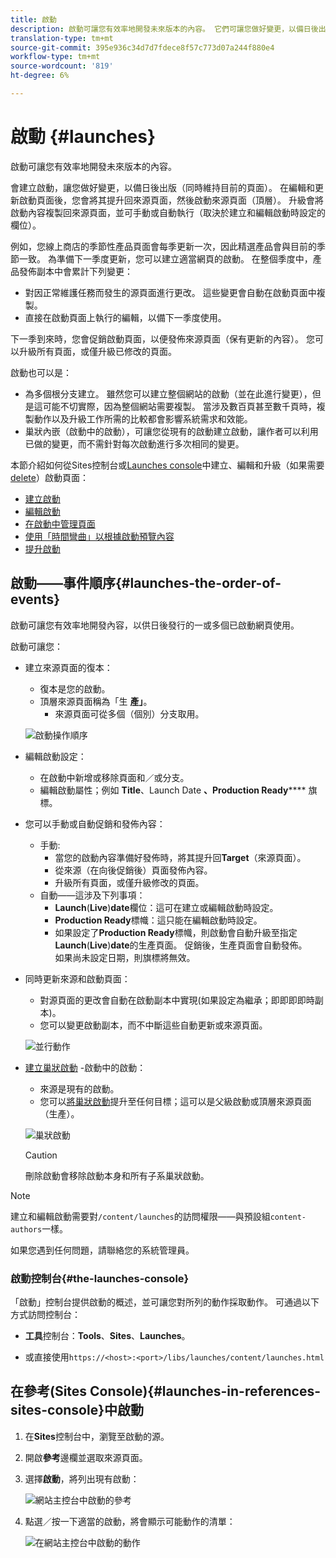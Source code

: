 ```yaml
---
title: 啟動
description: 啟動可讓您有效率地開發未來版本的內容。 它們可讓您做好變更，以備日後出版，同時仍能維持目前的頁面
translation-type: tm+mt
source-git-commit: 395e936c34d7d7fdece8f57c773d07a244f880e4
workflow-type: tm+mt
source-wordcount: '819'
ht-degree: 6%

---
```



# 啟動 {#launches}

啟動可讓您有效率地開發未來版本的內容。

會建立啟動，讓您做好變更，以備日後出版（同時維持目前的頁面）。 在編輯和更新啟動頁面後，您會將其提升回來源頁面，然後啟動來源頁面（頂層）。 升級會將啟動內容複製回來源頁面，並可手動或自動執行（取決於建立和編輯啟動時設定的欄位）。

例如，您線上商店的季節性產品頁面會每季更新一次，因此精選產品會與目前的季節一致。 為準備下一季度更新，您可以建立適當網頁的啟動。 在整個季度中，產品發佈副本中會累計下列變更：

* 對因正常維護任務而發生的源頁面進行更改。 這些變更會自動在啟動頁面中複製。
* 直接在啟動頁面上執行的編輯，以備下一季度使用。

下一季到來時，您會促銷啟動頁面，以便發佈來源頁面（保有更新的內容）。 您可以升級所有頁面，或僅升級已修改的頁面。

啟動也可以是：

* 為多個根分支建立。 雖然您可以建立整個網站的啟動（並在此進行變更），但是這可能不切實際，因為整個網站需要複製。 當涉及數百頁甚至數千頁時，複製動作以及升級工作所需的比較都會影響系統需求和效能。
* 巢狀內嵌（啟動中的啟動），可讓您從現有的啟動建立啟動，讓作者可以利用已做的變更，而不需針對每次啟動進行多次相同的變更。

本節介紹如何從Sites控制台或[Launches console](#the-launches-console)中建立、編輯和升級（如果需要[delete](/help/sites-cloud/authoring/launches/creating.md#deleting-a-launch)）啟動頁面：

* [建立啟動 ](/help/sites-cloud/authoring/launches/creating.md)
* [編輯啟動](/help/sites-cloud/authoring/launches/editing.md)
* [在啟動中管理頁面](/help/sites-cloud/authoring/launches/managing-pages.md)
* [使用「時間彎曲」以根據啟動預覽內容](/help/sites-cloud/authoring/launches/preview.md)
* [提升啟動](/help/sites-cloud/authoring/launches/promoting.md)

## 啟動——事件順序{#launches-the-order-of-events}

啟動可讓您有效率地開發內容，以供日後發行的一或多個已啟動網頁使用。

啟動可讓您：

* 建立來源頁面的復本：
   * 復本是您的啟動。
   * 頂層來源頁面稱為「生 **產」**。
      * 來源頁面可從多個（個別）分支取用。

   ![啟動操作順序](/help/sites-cloud/authoring/assets/launches-order.png)

* 編輯啟動設定：
   * 在啟動中新增或移除頁面和／或分支。
   * 編輯啟動屬性；例如 **Title**、Launch Date **、Production Ready****** 旗標。
* 您可以手動或自動促銷和發佈內容：
   * 手動:
      * 當您的啟動內容準備好發佈時，將其提升回&#x200B;**Target**（來源頁面）。
      * 從來源（在向後促銷後）頁面發佈內容。
      * 升級所有頁面，或僅升級修改的頁面。
   * 自動——這涉及下列事項：
      * **Launch**(**Live**)**date**&#x200B;欄位：這可在建立或編輯啟動時設定。
      * **Production Ready**&#x200B;標幟：這只能在編輯啟動時設定。
      * 如果設定了&#x200B;**Production Ready**&#x200B;標幟，則啟動會自動升級至指定&#x200B;**Launch**(**Live**)**date**&#x200B;的生產頁面。 促銷後，生產頁面會自動發佈。\
         如果尚未設定日期，則旗標將無效。
* 同時更新來源和啟動頁面：
   * 對源頁面的更改會自動在啟動副本中實現(如果設定為繼承；即即即即時副本)。
   * 您可以變更啟動副本，而不中斷這些自動更新或來源頁面。

   ![並行動作](/help/sites-cloud/authoring/assets/launches-parallel.png)

* [建立巢狀啟動](/help/sites-cloud/authoring/launches/creating.md#creating-a-nested-launch) -啟動中的啟動：
   * 來源是現有的啟動。
   * 您可以[將巢狀啟動](/help/sites-cloud/authoring/launches/promoting.md#promoting-a-nested-launch)提升至任何目標；這可以是父級啟動或頂層來源頁面（生產）。

   ![巢狀啟動](/help/sites-cloud/authoring/assets/launches-nested.png)

   >[!CAUTION]
   >
   >刪除啟動會移除啟動本身和所有子系巢狀啟動。

>[!NOTE]
>
>建立和編輯啟動需要對`/content/launches`的訪問權限——與預設組`content-authors`一樣。
>
>如果您遇到任何問題，請聯絡您的系統管理員。

### 啟動控制台{#the-launches-console}

「啟動」控制台提供啟動的概述，並可讓您對所列的動作採取動作。 可通過以下方式訪問控制台：

* **工具**&#x200B;控制台：**Tools**、**Sites**、**Launches**。

* 或直接使用`https://<host>:<port>/libs/launches/content/launches.html`

## 在參考(Sites Console){#launches-in-references-sites-console}中啟動

1. 在&#x200B;**Sites**&#x200B;控制台中，瀏覽至啟動的源。
1. 開啟&#x200B;**參考**&#x200B;邊欄並選取來源頁面。
1. 選擇&#x200B;**啟動**，將列出現有啟動：

   ![網站主控台中啟動的參考](/help/sites-cloud/authoring/assets/launches-references.png)

1. 點選／按一下適當的啟動，將會顯示可能動作的清單：

   ![在網站主控台中啟動的動作](/help/sites-cloud/authoring/assets/launches-references-actions.png)
